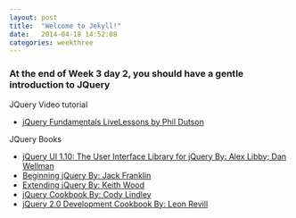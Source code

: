 ```yaml
---
layout: post
title:  "Welcome to Jekyll!"
date:   2014-04-18 14:52:08
categories: weekthree
---
```




### At the end of Week 3 day 2, you should have a gentle introduction to JQuery

JQuery Video tutorial

+ [jQuery Fundamentals LiveLessons by Phil Dutson](http://techbus.safaribooksonline.com/video/web-development/jquery/9780133361353)

JQuery Books

+ [jQuery UI 1.10: The User Interface Library for jQuery By: Alex Libby; Dan Wellman](http://techbus.safaribooksonline.com/book/web-development/jquery/9781782162209)
+ [Beginning jQuery By: Jack Franklin](http://techbus.safaribooksonline.com/book/programming/javascript/9781430249320)
+ [Extending jQuery By: Keith Wood](http://techbus.safaribooksonline.com/book/programming/java/9781617291036)
+ [jQuery Cookbook By: Cody Lindley](http://techbus.safaribooksonline.com/book/web-development/jquery/9780596806941)
+ [jQuery 2.0 Development Cookbook By: Leon Revill](http://techbus.safaribooksonline.com/book/web-development/jquery/9781783280896)
